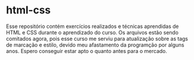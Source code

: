 # html-css
 Esse repositório contém exercícios realizados e técnicas aprendidas de HTML e CSS durante o aprendizado do curso.
 Os arquivos estão sendo comitados agora, pois esse curso me serviu para atualização sobre as tags de marcação e estilo, devido meu afastamento da programção por alguns anos.
 Espero conseguir estar apto o quanto antes para o mercado. 
